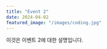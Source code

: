 ```yaml
---
title: "Event 2"
date: 2024-04-02
featured_image: "/images/coding.jpg"
---
```


이것은 이벤트 2에 대한 설명입니다.
